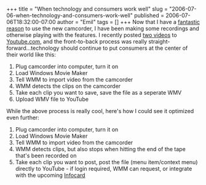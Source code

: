 +++
title = "When technology and consumers work well"
slug = "2006-07-06-when-technology-and-consumers-work-well"
published = 2006-07-06T18:32:00-07:00
author = "Emil"
tags = []
+++
Now that I have a [fantastic
reason](http://kellyemil.blogspot.com/2006/06/kathryn-marie-sloan-lerch-born-454pm.html)
to use the new camcorder, I have been making some recordings and
otherwise playing with the features. I recently posted [two
videos](http://kellyemil.blogspot.com/2006/07/for-true-die-hard-kathryn-fans.html)
to [Youtube.com](http://www.youtube.com), and the front-to-back process
was really straight-forward...technology should continue to put
consumers at the center of their world like this:  

1.  Plug camcorder into computer, turn it on
2.  Load Windows Movie Maker
3.  Tell WMM to import video from the camcorder
4.  WMM detects the clips on the camcorder
5.  Take each clip you want to save, save the file as a seperate WMV
6.  Upload WMV file to YouTube

While the above process is really cool, here's how I could see it
optimized even further:

1.  Plug camcorder into computer, turn it on
2.  Load Windows Movie Maker
3.  Tell WMM to import video from the camcorder
4.  WMM detects clips, but also stops when hitting the end of the tape
    that's been recorded on
5.  Take each clip you want to post, post the file (menu item/context
    menu) directly to YouTube - if login required, WMM can request, or
    integrate with the upcoming
    [Infocard](http://msdn.microsoft.com/webservices/infocard/default.aspx)
